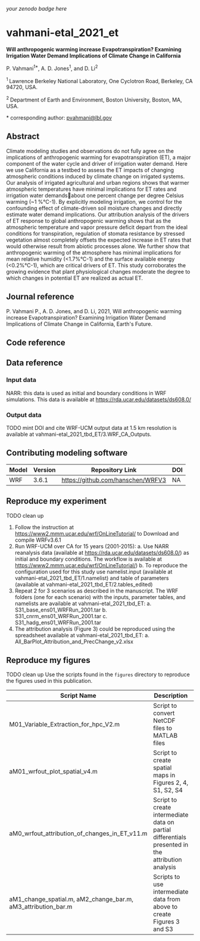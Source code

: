 _your zenodo badge here_

# vahmani-etal_2021_et

**Will anthropogenic warming increase Evapotranspiration? Examining Irrigation Water Demand Implications of Climate Change in California**

P. Vahmani<sup>1\*</sup>, A. D. Jones<sup>1</sup>, and D. Li<sup>2</sup>

<sup>1 </sup> Lawrence Berkeley National Laboratory, One Cyclotron Road, Berkeley, CA 94720, USA.

<sup>2 </sup> Department of Earth and Environment, Boston University, Boston, MA, USA.

\* corresponding author: pvahmani@lbl.gov

## Abstract
Climate modeling studies and observations do not fully agree on the implications of anthropogenic warming for evapotranspiration (ET), a major component of the water cycle and driver of irrigation water demand. Here we use California as a testbed to assess the ET impacts of changing atmospheric conditions induced by climate change on irrigated systems. Our analysis of irrigated agricultural and urban regions shows that warmer atmospheric temperatures have minimal implications for ET rates and irrigation water demandsabout one percent change per degree Celsius warming (~1 %°C-1). By explicitly modeling irrigation, we control for the confounding effect of climate-driven soil moisture changes and directly estimate water demand implications. Our attribution analysis of the drivers of ET response to global anthropogenic warming shows that as the atmospheric temperature and vapor pressure deficit depart from the ideal conditions for transpiration, regulation of stomata resistance by stressed vegetation almost completely offsets the expected increase in ET rates that would otherwise result from abiotic processes alone. We further show that anthropogenic warming of the atmosphere has minimal implications for mean relative humidity (<1.7%°C-1) and the surface available energy (<0.2%°C-1), which are critical drivers of ET. This study corroborates the growing evidence that plant physiological changes moderate the degree to which changes in potential ET are realized as actual ET.

## Journal reference
P. Vahmani P., A. D. Jones, and D. Li, 2021, Will anthropogenic warming increase Evapotranspiration? Examining Irrigation Water Demand Implications of Climate Change in California, Earth's Future.

## Code reference

## Data reference

### Input data
NARR: this data is used as initial and boundary conditions in WRF simulations. This data is available at https://rda.ucar.edu/datasets/ds608.0/

### Output data
TODO mint DOI and cite
WRF-UCM output data at 1.5 km resolution is available at vahmani-etal_2021_tbd_ET/3.WRF_CA_Outputs.

## Contributing modeling software
| Model | Version | Repository Link | DOI |
|-------|---------|-----------------|-----|
| WRF | 3.6.1 | https://github.com/hanschen/WRFV3 | NA |

## Reproduce my experiment
TODO clean up
1. Follow the instruction at https://www2.mmm.ucar.edu/wrf/OnLineTutorial/ to Download and compile WRFv3.6.1
2. Run WRF-UCM over CA for 15 years (2001-2015):
  a. Use NARR reanalysis data (available at https://rda.ucar.edu/datasets/ds608.0/) as initial and boundary conditions. The workflow is available at https://www2.mmm.ucar.edu/wrf/OnLineTutorial/)
  b. To reproduce the configuration used for this study use namelist.input (available at vahmani-etal_2021_tbd_ET/1.namelist) and table of parameters (available at vahmani-etal_2021_tbd_ET/2.tables_edited)
3. Repeat 2 for 3 scenarios as described in the manuscript. The WRF folders (one for each scenario) with the inputs, parameter tables, and namelists are available at vahmani-etal_2021_tbd_ET:
  a. S31_base_ens01_WRFRun_2001.tar
  b. S31_cnrm_ens01_WRFRun_2001.tar
  c. S31_hadg_ens01_WRFRun_2001.tar
4. The attribution analysis (Figure 3) could be reproduced using the spreadsheet available at vahmani-etal_2021_tbd_ET:
  a. All_BarPlot_Attribution_and_PrecChange_v2.xlsx

## Reproduce my figures
TODO clean up
Use the scripts found in the `figures` directory to reproduce the figures used in this publication.

| Script Name | Description | How to Run |
| --- | --- | --- |
| M01_Variable_Extraction_for_hpc_V2.m | Script to convert NetCDF files to MATLAB files | matlab -nodisplay -nosplash -nodesktop -r "run('M01_Variable_Extraction_for_hpc_V2.m');exit;" |
| aM01_wrfout_plot_spatial_v4.m | Script to create spatial maps in Figures 2, 4, S1, S2, S4 | matlab -nodisplay -nosplash -nodesktop -r "run(‘aM01_wrfout_plot_spatial_v4.m');exit;" |
| aM0_wrfout_attribution_of_changes_in_ET_v11.m | Script to create intermediate data on partial differentials presented in the attribution analysis | matlab -nodisplay -nosplash -nodesktop -r "run('aM0_wrfout_attribution_of_changes_in_ET_v11.m');exit;" |
| aM1_change_spatial.m, aM2_change_bar.m, aM3_attribution_bar.m | Scripts to use intermediate data from above to create Figures 3 and S3 | matlab -nodisplay -nosplash -nodesktop -r "run(aM1_change_spatial.m');exit;", matlab -nodisplay -nosplash -nodesktop -r "run(aM1_change_bar.m');exit;", matlab -nodisplay -nosplash -nodesktop -r "run(aM1_attricution_bar.m');exit;" |

